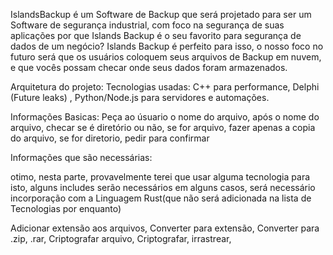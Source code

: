 IslandsBackup é um Software de Backup que será projetado para ser um Software de segurança industrial, com foco na segurança de suas aplicações
por que Islands Backup é o seu favorito para segurança de dados de um negócio?
Islands Backup é perfeito para isso, o nosso foco no futuro será que os usuários coloquem seus arquivos de Backup em nuvem, e que vocês possam checar 
onde seus dados foram armazenados.

Arquitetura do projeto:
Tecnologias usadas: C++ para performance, Delphi (Future leaks) , Python/Node.js para servidores e automações.

Informações Basicas:
Peça ao úsuario o nome do arquivo,
após o nome do arquivo, checar se é diretório ou não,
se for arquivo, fazer apenas a copia do arquivo,
se for diretorio, 
pedir para confirmar

Informações que são necessárias:

otimo, nesta parte, provavelmente terei que usar alguma tecnologia para isto, alguns includes serão necessários
em alguns casos, será necessário incorporação com a Linguagem Rust(que não será adicionada na lista de Tecnologias por enquanto)

Adicionar extensão aos arquivos,
Converter para extensão,
Converter para .zip, .rar,
Criptografar arquivo,
Criptografar, irrastrear,


